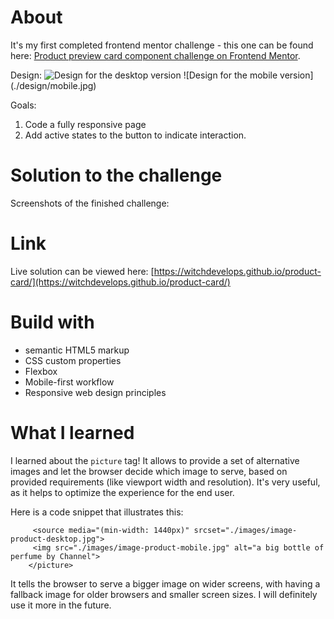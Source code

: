 # About

It's my first completed frontend mentor challenge - this one can be found here: [Product preview card component challenge on Frontend Mentor](https://www.frontendmentor.io/challenges/product-preview-card-component-GO7UmttRfa).

Design: 
![Design for the desktop version](./design/desktop.jpg)
![Design for the mobile version] (./design/mobile.jpg)

Goals:
1. Code a fully responsive page
2. Add active states to the button to indicate interaction.

# Solution to the challenge

Screenshots of the finished challenge:

# Link
Live solution can be viewed here: [https://witchdevelops.github.io/product-card/](https://witchdevelops.github.io/product-card/)

# Build with
* semantic HTML5 markup
* CSS custom properties
* Flexbox
* Mobile-first workflow
* Responsive web design principles

# What I learned
I learned about the <code>picture</code> tag! It allows to provide a set of alternative images and let the browser decide which image to serve, based on provided requirements (like viewport width and resolution). It's very useful, as it helps to optimize the experience for the end user.

Here is a code snippet that illustrates this:

```<picture>
     <source media="(min-width: 1440px)" srcset="./images/image-product-desktop.jpg">
     <img src="./images/image-product-mobile.jpg" alt="a big bottle of perfume by Channel">
    </picture>
```
It tells the browser to serve a bigger image on wider screens, with having a fallback image for older browsers and smaller screen sizes.
I will definitely use it more in the future.

